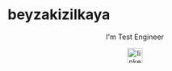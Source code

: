 # beyzakizilkaya
<div align="center">
   I'm Test Engineer

  <a href="https://www.linkedin.com/in/anilcanboga/" target="_blank"><img align="center" src="https://cdn-icons-png.flaticon.com/512/174/174857.png" alt="linkedin-profile" height="30" width="30"/>

</div>

